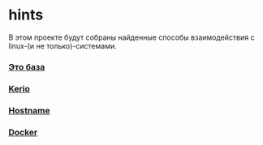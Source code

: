 # hints

В этом проекте будут собраны найденные способы взаимодействия с linux-(и не только)-системами.

### [Это база](basic.md)

### [Kerio](kerio.md)

### [Hostname](hostname.md)

### [Docker](docker.md)
